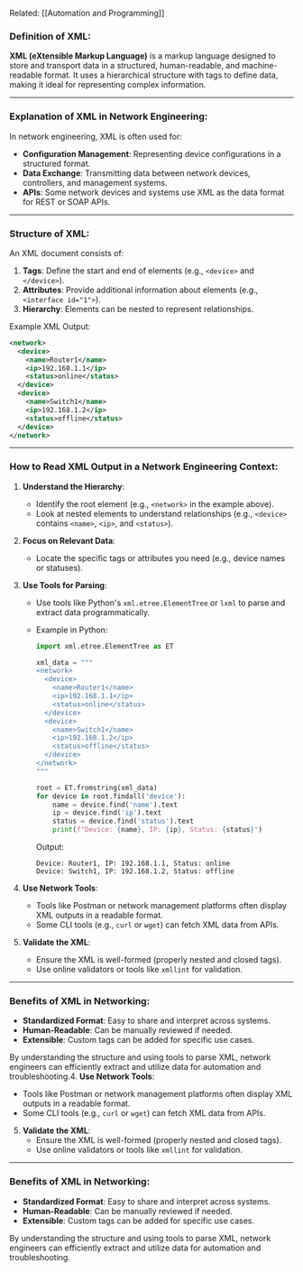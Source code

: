 Related: [[Automation and Programming]]

### Definition of XML:
**XML (eXtensible Markup Language)** is a markup language designed to store and transport data in a structured, human-readable, and machine-readable format. It uses a hierarchical structure with tags to define data, making it ideal for representing complex information.

---

### Explanation of XML in Network Engineering:
In network engineering, XML is often used for:
- **Configuration Management**: Representing device configurations in a structured format.
- **Data Exchange**: Transmitting data between network devices, controllers, and management systems.
- **APIs**: Some network devices and systems use XML as the data format for REST or SOAP APIs.

---

### Structure of XML:
An XML document consists of:
1. **Tags**: Define the start and end of elements (e.g., `<device>` and `</device>`).
2. **Attributes**: Provide additional information about elements (e.g., `<interface id="1">`).
3. **Hierarchy**: Elements can be nested to represent relationships.

Example XML Output:
```xml
<network>
  <device>
    <name>Router1</name>
    <ip>192.168.1.1</ip>
    <status>online</status>
  </device>
  <device>
    <name>Switch1</name>
    <ip>192.168.1.2</ip>
    <status>offline</status>
  </device>
</network>
```

---

### How to Read XML Output in a Network Engineering Context:
1. **Understand the Hierarchy**:
   - Identify the root element (e.g., `<network>` in the example above).
   - Look at nested elements to understand relationships (e.g., `<device>` contains `<name>`, `<ip>`, and `<status>`).

2. **Focus on Relevant Data**:
   - Locate the specific tags or attributes you need (e.g., device names or statuses).

3. **Use Tools for Parsing**:
   - Use tools like Python's `xml.etree.ElementTree` or `lxml` to parse and extract data programmatically.
   - Example in Python:
     ```python
     import xml.etree.ElementTree as ET

     xml_data = """
     <network>
       <device>
         <name>Router1</name>
         <ip>192.168.1.1</ip>
         <status>online</status>
       </device>
       <device>
         <name>Switch1</name>
         <ip>192.168.1.2</ip>
         <status>offline</status>
       </device>
     </network>
     """

     root = ET.fromstring(xml_data)
     for device in root.findall('device'):
         name = device.find('name').text
         ip = device.find('ip').text
         status = device.find('status').text
         print(f"Device: {name}, IP: {ip}, Status: {status}")
     ```

     Output:
     ```
     Device: Router1, IP: 192.168.1.1, Status: online
     Device: Switch1, IP: 192.168.1.2, Status: offline
     ```

4. **Use Network Tools**:
   - Tools like Postman or network management platforms often display XML outputs in a readable format.
   - Some CLI tools (e.g., `curl` or `wget`) can fetch XML data from APIs.

5. **Validate the XML**:
   - Ensure the XML is well-formed (properly nested and closed tags).
   - Use online validators or tools like `xmllint` for validation.

---

### Benefits of XML in Networking:
- **Standardized Format**: Easy to share and interpret across systems.
- **Human-Readable**: Can be manually reviewed if needed.
- **Extensible**: Custom tags can be added for specific use cases.

By understanding the structure and using tools to parse XML, network engineers can efficiently extract and utilize data for automation and troubleshooting.4. **Use Network Tools**:
   - Tools like Postman or network management platforms often display XML outputs in a readable format.
   - Some CLI tools (e.g., `curl` or `wget`) can fetch XML data from APIs.

5. **Validate the XML**:
   - Ensure the XML is well-formed (properly nested and closed tags).
   - Use online validators or tools like `xmllint` for validation.

---

### Benefits of XML in Networking:
- **Standardized Format**: Easy to share and interpret across systems.
- **Human-Readable**: Can be manually reviewed if needed.
- **Extensible**: Custom tags can be added for specific use cases.

By understanding the structure and using tools to parse XML, network engineers can efficiently extract and utilize data for automation and troubleshooting.